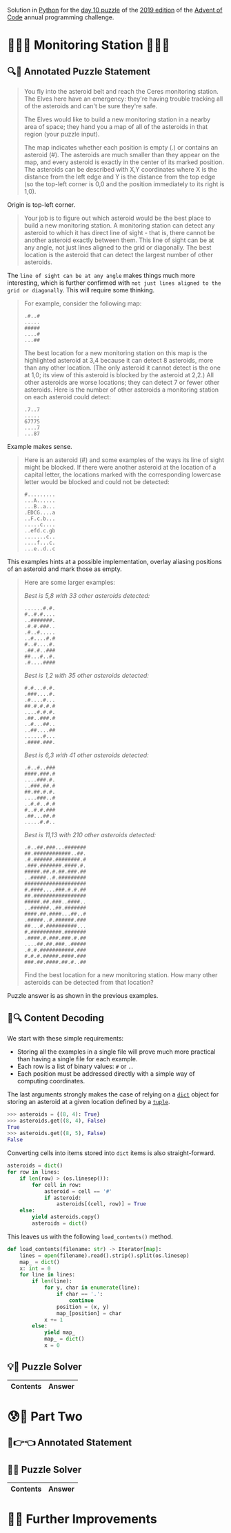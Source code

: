 Solution in [Python][py] for the [day 10 puzzle][aoc-2019-10] of the [2019 edition][aoc-2019] of the [Advent of Code][aoc] annual programming challenge.

# 🎄🌟🌟 Monitoring Station 🎄🌟🌟

## 🔍📖 Annotated Puzzle Statement

> You fly into the asteroid belt and reach the Ceres monitoring station. The Elves here have an emergency: they're having trouble tracking all of the asteroids and can't be sure they're safe.
> 
> The Elves would like to build a new monitoring station in a nearby area of space; they hand you a map of all of the asteroids in that region (your puzzle input).
> 
> The map indicates whether each position is empty (.) or contains an asteroid (#). The asteroids are much smaller than they appear on the map, and every asteroid is exactly in the center of its marked position. The asteroids can be described with X,Y coordinates where X is the distance from the left edge and Y is the distance from the top edge (so the top-left corner is 0,0 and the position immediately to its right is 1,0).

Origin is top-left corner.

> Your job is to figure out which asteroid would be the best place to build a new monitoring station. A monitoring station can detect any asteroid to which it has direct line of sight - that is, there cannot be another asteroid exactly between them. This line of sight can be at any angle, not just lines aligned to the grid or diagonally. The best location is the asteroid that can detect the largest number of other asteroids.

The `line of sight can be at any angle` makes things much more interesting, which is further confirmed with `not just lines aligned to the grid or diagonally`. This will require some thinking.

> For example, consider the following map:
> 
> ```
> .#..#
> .....
> #####
> ....#
> ...##
> ```
> 
> The best location for a new monitoring station on this map is the highlighted asteroid at 3,4 because it can detect 8 asteroids, more than any other location. (The only asteroid it cannot detect is the one at 1,0; its view of this asteroid is blocked by the asteroid at 2,2.) All other asteroids are worse locations; they can detect 7 or fewer other asteroids. Here is the number of other asteroids a monitoring station on each asteroid could detect:
> 
> ```
> .7..7
> .....
> 67775
> ....7
> ...87
> ```

Example makes sense.

> Here is an asteroid (#) and some examples of the ways its line of sight might be blocked. If there were another asteroid at the location of a capital letter, the locations marked with the corresponding lowercase letter would be blocked and could not be detected:
> 
> ```
> #.........
> ...A......
> ...B..a...
> .EDCG....a
> ..F.c.b...
> .....c....
> ..efd.c.gb
> .......c..
> ....f...c.
> ...e..d..c
> ```

This examples hints at a possible implementation, overlay aliasing positions of an asteroid and mark those as empty. 

> Here are some larger examples:
> 
> *Best is 5,8 with 33 other asteroids detected:*
> 
> ```
> ......#.#.
> #..#.#....
> ..#######.
> .#.#.###..
> .#..#.....
> ..#....#.#
> #..#....#.
> .##.#..###
> ##...#..#.
> .#....####
> ```
> 
> *Best is 1,2 with 35 other asteroids detected:*
> 
> ```
> #.#...#.#.
> .###....#.
> .#....#...
> ##.#.#.#.#
> ....#.#.#.
> .##..###.#
> ..#...##..
> ..##....##
> ......#...
> .####.###.
> ```
> 
> *Best is 6,3 with 41 other asteroids detected:*
> 
> ```
> .#..#..###
> ####.###.#
> ....###.#.
> ..###.##.#
> ##.##.#.#.
> ....###..#
> ..#.#..#.#
> #..#.#.###
> .##...##.#
> .....#.#..
> ```
> 
> *Best is 11,13 with 210 other asteroids detected:*
> 
> ```
> .#..##.###...#######
> ##.############..##.
> .#.######.########.#
> .###.#######.####.#.
> #####.##.#.##.###.##
> ..#####..#.#########
> ####################
> #.####....###.#.#.##
> ##.#################
> #####.##.###..####..
> ..######..##.#######
> ####.##.####...##..#
> .#####..#.######.###
> ##...#.##########...
> #.##########.#######
> .####.#.###.###.#.##
> ....##.##.###..#####
> .#.#.###########.###
> #.#.#.#####.####.###
> ###.##.####.##.#..##
> ```
> 
> Find the best location for a new monitoring station. How many other asteroids can be detected from that location?

Puzzle answer is as shown in the previous examples.

## 💾🔍 Content Decoding

We start with these simple requirements:

* Storing all the examples in a single file will prove much more practical than having a single file for each example.
* Each row is a list of binary values: `#` or `.`.
* Each position must be addressed directly with a simple way of computing coordinates.

The last arguments strongly makes the case of relying on a [`dict`][py-dict] object for storing an asteroid at a given location defined by a [`tuple`][py-tuple].

```python
>>> asteroids = {(8, 4): True}
>>> asteroids.get((8, 4), False)
True
>>> asteroids.get((8, 5), False)
False
```

Converting cells into items stored into `dict` items is also straight-forward.

```python
asteroids = dict()
for row in lines:
    if len(row) > (os.linesep()):
        for cell in row:
            asteroid = cell == '#'
            if asteroid:
                asteroids[(cell, row)] = True
    else:
        yield asteroids.copy()
        asteroids = dict()
```

This leaves us with the following `load_contents()` method.

```python
def load_contents(filename: str) -> Iterator[map]:
    lines = open(filename).read().strip().split(os.linesep)
    map_ = dict()
    x: int = 0
    for line in lines:
        if len(line):
            for y, char in enumerate(line):
                if char == '.':
                    continue
                position = (x, y)
                map_[position] = char
            x += 1
        else:
            yield map_
            map_ = dict()
            x = 0
```
## 💡🙋 Puzzle Solver

Contents | Answer
--- | ---

# 😰🙅 Part Two

## 🥺👉👈 Annotated Statement

## 🤔🤯 Puzzle Solver

Contents | Answer
--- | ---

# 🚀✨ Further Improvements

[aoc]: https://adventofcode.com/
[aoc-2019]: https://adventofcode.com/2019/
[aoc-intro]: https://adventofcode.com/2019/about
[aoc-2019-10]: https://adventofcode.com/2019/day/10

[json]: https://www.json.org/json-en.html

[py]: https://docs.python.org/3/
[py-argparse]: https://docs.python.org/3/library/argparse.html
[py-copy]: https://docs.python.org/3/library/copy.html
[py-counter]: https://docs.python.org/3/library/collections.html#collections.Counter
[py-dict]: https://docs.python.org/3/tutorial/datastructures.html#dictionaries
[py-exit]: https://docs.python.org/3/library/sys.html?highlight=sys%20exit#sys.exit
[py-generator]: https://docs.python.org/3/library/stdtypes.html#generator-types
[py-json-load]: https://docs.python.org/3/library/json.html#json.load
[py-iterator]: https://docs.python.org/3/reference/expressions.html#yield-expressions
[py-itertools]: https://docs.python.org/3/library/itertools.html
[py-itertools-permutations]: https://docs.python.org/3/library/itertools.html#itertools.permutations
[py-list]: https://docs.python.org/3/library/stdtypes.html#list
[py-main]: https://docs.python.org/3/library/__main__.html
[py-math]: https://docs.python.org/3/library/math.html
[py-math-comb]: https://docs.python.org/3/library/math.html#math.comb
[py-map]: https://docs.python.org/3/library/functions.html#map
[py-name]: https://docs.python.org/3/library/stdtypes.html#definition.__name__
[py-open]: https://docs.python.org/3/library/functions.html#open
[py-linesep]: https://docs.python.org/3/library/os.html#os.linesep
[py-read]: https://docs.python.org/3/library/io.html#io.TextIOBase.read
[py-return]: https://docs.python.org/3/reference/simple_stmts.html#the-return-statement
[py-set]: https://docs.python.org/3/library/stdtypes.html#set
[py-sn]: https://docs.python.org/3/library/types.html#types.SimpleNamespace
[py-split]: https://docs.python.org/3/library/stdtypes.html?highlight=strip#str.split
[py-string]: https://docs.python.org/3/library/stdtypes.html#textseq
[py-strip]: https://docs.python.org/3/library/stdtypes.html?highlight=strip#str.strip
[py-sum]: https://docs.python.org/3/library/functions.html#sum
[py-tuple]: https://docs.python.org/3/library/stdtypes.html#tuple
[py-zip]: https://docs.python.org/3/library/functions.html#zip

[w-isa]: https://en.wikipedia.org/wiki/Instruction_set_architecture
